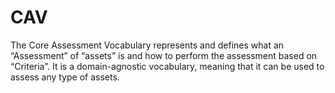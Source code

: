 # CAV
The Core Assessment Vocabulary represents and defines what an “Assessment” of “assets” is and how to perform the assessment based on “Criteria”. It is a domain-agnostic vocabulary, meaning that it can be used to assess any type of assets.
